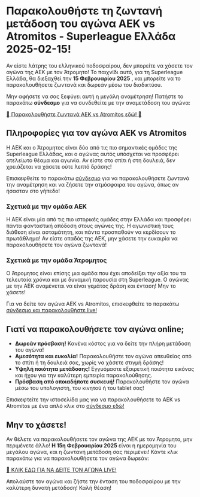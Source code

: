 # Παρακολουθήστε τη ζωντανή μετάδοση του αγώνα AEK vs Atromitos - Superleague Ελλάδα 2025-02-15!

Αν είστε λάτρης του ελληνικού ποδοσφαίρου, δεν μπορείτε να χάσετε τον αγώνα της AEK με τον Άτρομητο! Το παιχνίδι αυτό, για τη Superleague Ελλάδα, θα διεξαχθεί την **15 Φεβρουαρίου 2025** , και μπορείτε να το παρακολουθήσετε ζωντανά και δωρεάν μέσω του διαδικτύου.

Μην αφήσετε να σας ξεφύγει αυτή η μεγάλη αναμέτρηση! Πατήστε το παρακάτω **σύνδεσμο** για να συνδεθείτε με την αναμετάδοση του αγώνα:

[🎥 Παρακολουθήστε ζωντανά AEK vs Atromitos εδώ! 🎥](https://tinyurl.com/livestreamfreeo?st=AEK+vs+Atromitos&si=ghc)

## Πληροφορίες για τον αγώνα AEK vs Atromitos

Η AEK και ο Άτρομητος είναι δύο από τις πιο σημαντικές ομάδες της Superleague Ελλάδας, και ο αγώνας αυτός υπόσχεται να προσφέρει ατελείωτο θέαμα και αγωνία. Αν είστε στο σπίτι ή στη δουλειά, δεν χρειάζεται να χάσετε ούτε λεπτό δράσης!

Επισκεφθείτε το παρακάτω [σύνδεσμο](https://tinyurl.com/livestreamfreeo?st=AEK+vs+Atromitos&si=ghc) για να παρακολουθήσετε ζωντανά την αναμέτρηση και να ζήσετε την ατμόσφαιρα του αγώνα, όπως αν ήσασταν στο γήπεδο!

### Σχετικά με την ομάδα AEK

Η ΑΕΚ είναι μία από τις πιο ιστορικές ομάδες στην Ελλάδα και προσφέρει πάντα φανταστική απόδοση στους αγώνες της. Η αγωνιστική τους διάθεση είναι ασταμάτητη, και πάντα προσπαθούν να κερδίσουν το πρωτάθλημα! Αν είστε οπαδός της ΑΕΚ, μην χάσετε την ευκαιρία να παρακολουθήσετε τον αγώνα ζωντανά!

### Σχετικά με την ομάδα Άτρομητος

Ο Άτρομητος είναι επίσης μια ομάδα που έχει αποδείξει την αξία του τα τελευταία χρόνια και με δυναμική παρουσία στη Superleague. Ο αγώνας με την ΑΕΚ αναμένεται να είναι γεμάτος δράση και ένταση! Μην το χάσετε!

Για να δείτε τον αγώνα AEK vs Atromitos, επισκεφθείτε το παρακάτω [σύνδεσμο και παρακολουθήστε live!](https://tinyurl.com/livestreamfreeo?st=AEK+vs+Atromitos&si=ghc)

## Γιατί να παρακολουθήσετε τον αγώνα online;

- **Δωρεάν πρόσβαση!** Κανένα κόστος για να δείτε την πλήρη μετάδοση του αγώνα!
- **Αμεσότητα και ευκολία!** Παρακολουθήστε τον αγώνα απευθείας από το σπίτι ή τη δουλειά σας, χωρίς να χάσετε στιγμή δράσης!
- **Υψηλή ποιότητα μετάδοσης!** Εγγυόμαστε εξαιρετική ποιότητα εικόνας και ήχου για την καλύτερη εμπειρία παρακολούθησης.
- **Πρόσβαση από οποιαδήποτε συσκευή!** Παρακολουθήστε τον αγώνα μέσω του υπολογιστή, του κινητού ή του tablet σας!

Επισκεφτείτε την ιστοσελίδα μας για να παρακολουθήσετε το AEK vs Atromitos με ένα απλό κλικ στο [σύνδεσμο εδώ!](https://tinyurl.com/livestreamfreeo?st=AEK+vs+Atromitos&si=ghc)

## Μην το χάσετε!

Αν θέλετε να παρακολουθήσετε τον αγώνα της AEK με τον Άτρομητο, μην περιμένετε άλλο! **Η 15η Φεβρουαρίου 2025** είναι η ημερομηνία του μεγάλου αγώνα, και η ζωντανή μετάδοση σας περιμένει! Κάντε κλικ παρακάτω για να παρακολουθήσετε τον αγώνα δωρεάν:

[👀 ΚΛΙΚ ΕΔΩ ΓΙΑ ΝΑ ΔΕΙΤΕ ΤΟΝ ΑΓΩΝΑ LIVE!](https://tinyurl.com/livestreamfreeo?st=AEK+vs+Atromitos&si=ghc)

Απολαύστε τον αγώνα και ζήστε την ένταση του ποδοσφαίρου με την καλύτερη δυνατή μετάδοση! Καλή θέαση!
